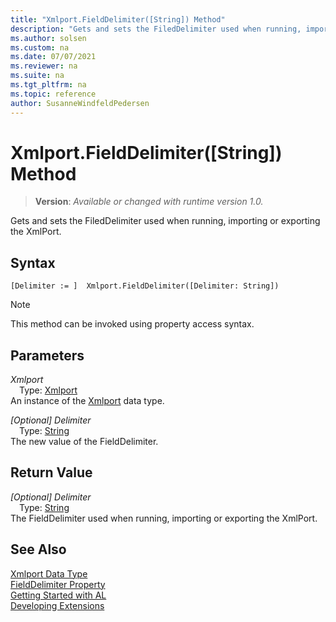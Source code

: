 ```yaml
---
title: "Xmlport.FieldDelimiter([String]) Method"
description: "Gets and sets the FiledDelimiter used when running, importing or exporting the XmlPort."
ms.author: solsen
ms.custom: na
ms.date: 07/07/2021
ms.reviewer: na
ms.suite: na
ms.tgt_pltfrm: na
ms.topic: reference
author: SusanneWindfeldPedersen
---
```

[//]: # (START>DO_NOT_EDIT)
[//]: # (IMPORTANT:Do not edit any of the content between here and the END>DO_NOT_EDIT.)
[//]: # (Any modifications should be made in the .xml files in the ModernDev repo.)
# Xmlport.FieldDelimiter([String]) Method
> **Version**: _Available or changed with runtime version 1.0._

Gets and sets the FiledDelimiter used when running, importing or exporting the XmlPort.


## Syntax
```AL
[Delimiter := ]  Xmlport.FieldDelimiter([Delimiter: String])
```
> [!NOTE]
> This method can be invoked using property access syntax.
## Parameters
*Xmlport*  
&emsp;Type: [Xmlport](xmlport-data-type.md)  
An instance of the [Xmlport](xmlport-data-type.md) data type.  

*[Optional] Delimiter*  
&emsp;Type: [String](../string/string-data-type.md)  
The new value of the FieldDelimiter.  


## Return Value
*[Optional] Delimiter*  
&emsp;Type: [String](../string/string-data-type.md)  
The FieldDelimiter used when running, importing or exporting the XmlPort.


[//]: # (IMPORTANT: END>DO_NOT_EDIT)
## See Also
[Xmlport Data Type](xmlport-data-type.md)  
[FieldDelimiter Property](../../properties/devenv-fielddelimiter-property.md)   
[Getting Started with AL](../../devenv-get-started.md)  
[Developing Extensions](../../devenv-dev-overview.md)